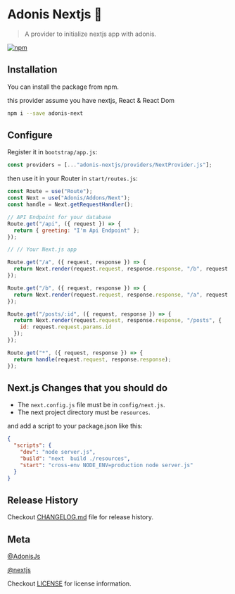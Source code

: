 # Adonis Nextjs 🚀

> A provider to initialize nextjs app with adonis.

[![npm](https://img.shields.io/npm/v/adonis-nextjs.svg)](https://www.npmjs.com/package/adonis-nextjs)

## Installation

You can install the package from npm.

this provider assume you have nextjs, React & React Dom

```bash
npm i --save adonis-next
```

## Configure

Register it in `bootstrap/app.js`:

```javascript
const providers = [..."adonis-nextjs/providers/NextProvider.js"];
```

then use it in your Router in `start/routes.js`:

```javascript
const Route = use("Route");
const Next = use("Adonis/Addons/Next");
const handle = Next.getRequestHandler();

// API Endpoint for your database
Route.get("/api", ({ request }) => {
  return { greeting: "I'm Api Endpoint" };
});

// // Your Next.js app

Route.get("/a", ({ request, response }) => {
  return Next.render(request.request, response.response, "/b", request.request.query);
});

Route.get("/b", ({ request, response }) => {
  return Next.render(request.request, response.response, "/a", request.request.query);
});

Route.get("/posts/:id", ({ request, response }) => {
  return Next.render(request.request, response.response, "/posts", {
    id: request.request.params.id
  });
});

Route.get("*", ({ request, response }) => {
  return handle(request.request, response.response);
});
```

## Next.js Changes that you should do

* The `next.config.js` file must be in `config/next.js`.
* The next project directory must be `resources`.

and add a script to your package.json like this:

```json
{
  "scripts": {
    "dev": "node server.js",
    "build": "next  build ./resources",
    "start": "cross-env NODE_ENV=production node server.js"
  }
}
```

## Release History

Checkout [CHANGELOG.md](CHANGELOG.md) file for release history.

## Meta

[@AdonisJs](http://adonisjs.com/)

[@nextjs](https://github.com/zeit/next.js/)

Checkout [LICENSE](LICENSE) for license information.
